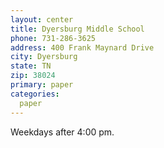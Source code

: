 ```yaml
---
layout: center
title: Dyersburg Middle School
phone: 731-286-3625
address: 400 Frank Maynard Drive
city: Dyersburg
state: TN
zip: 38024
primary: paper
categories:
  paper
---
```


Weekdays after 4:00 pm.
